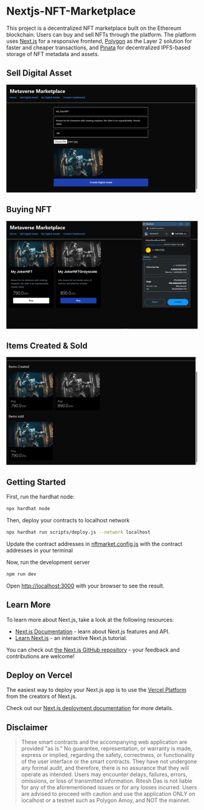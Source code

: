 # Nextjs-NFT-Marketplace

This project is a decentralized NFT marketplace built on the Ethereum blockchain. Users can buy and sell NFTs through the platform. The platform uses [Next.js](https://nextjs.org) for a responsive frontend, [Polygon](https://polygon.technology/) as the Layer 2 solution for faster and cheaper transactions, and [Pinata](https://pinata.cloud/) for decentralized IPFS-based storage of NFT metadata and assets.

## Sell Digital Asset

![sellnft](app/components/images/Screenshot1.png)

## Buying NFT

![alt text](app/components/images/Screenshot2.png)

## Items Created & Sold

![alt text](app/components/images/Screenshot3.png)

## Getting Started

First, run the hardhat node:

```bash
npx hardhat node
```

Then, deploy your contracts to localhost network

```bash
npx hardhat run scripts/deploy.js --network localhost
```

Update the contract addresses in [nftmarket.config.js](./nftmarket.config.js) with the contract addresses in your terminal

Now, run the development server

```bash
npm run dev
```

Open [http://localhost:3000](http://localhost:3000) with your browser to see the result.

## Learn More

To learn more about Next.js, take a look at the following resources:

- [Next.js Documentation](https://nextjs.org/docs) - learn about Next.js features and API.
- [Learn Next.js](https://nextjs.org/learn) - an interactive Next.js tutorial.

You can check out [the Next.js GitHub repository](https://github.com/vercel/next.js) - your feedback and contributions are welcome!

## Deploy on Vercel

The easiest way to deploy your Next.js app is to use the [Vercel Platform](https://vercel.com/new?utm_medium=default-template&filter=next.js&utm_source=create-next-app&utm_campaign=create-next-app-readme) from the creators of Next.js.

Check out our [Next.js deployment documentation](https://nextjs.org/docs/app/building-your-application/deploying) for more details.

## Disclaimer

>These smart contracts and the accompanying web application are provided "as is." No guarantee, representation, or warranty is made, express or implied, regarding the safety, correctness, or functionality of the user interface or the smart contracts. They have not undergone any formal audit, and therefore, there is no assurance that they will operate as intended. Users may encounter delays, failures, errors, omissions, or loss of transmitted information. Ritesh Das is not liable for any of the aforementioned issues or for any losses incurred. Users are advised to proceed with caution and use the application ONLY on localhost or a testnet such as Polygon Amoy, and NOT the mainnet.